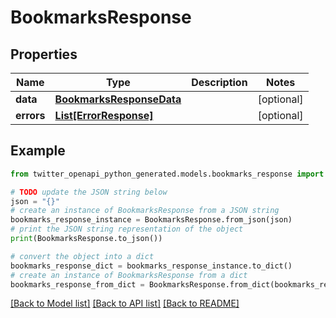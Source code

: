 # BookmarksResponse


## Properties

Name | Type | Description | Notes
------------ | ------------- | ------------- | -------------
**data** | [**BookmarksResponseData**](BookmarksResponseData.md) |  | [optional] 
**errors** | [**List[ErrorResponse]**](ErrorResponse.md) |  | [optional] 

## Example

```python
from twitter_openapi_python_generated.models.bookmarks_response import BookmarksResponse

# TODO update the JSON string below
json = "{}"
# create an instance of BookmarksResponse from a JSON string
bookmarks_response_instance = BookmarksResponse.from_json(json)
# print the JSON string representation of the object
print(BookmarksResponse.to_json())

# convert the object into a dict
bookmarks_response_dict = bookmarks_response_instance.to_dict()
# create an instance of BookmarksResponse from a dict
bookmarks_response_from_dict = BookmarksResponse.from_dict(bookmarks_response_dict)
```
[[Back to Model list]](../README.md#documentation-for-models) [[Back to API list]](../README.md#documentation-for-api-endpoints) [[Back to README]](../README.md)


